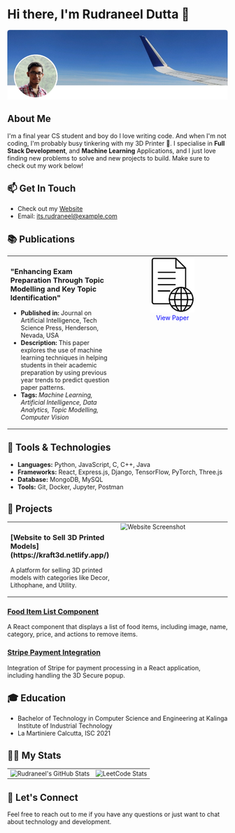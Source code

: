 # Hi there, I'm Rudraneel Dutta 👋

![Profile Picture](https://github.com/rudyoactiv/rudyoactiv/blob/main/header.png)

## About Me

I'm a final year CS student and boy do I love writing code. And when I'm not coding, I'm probably busy tinkering with my 3D Printer 🚀.
I specialise in **Full Stack Development**, and **Machine Learning** Applications, and I just love finding new problems to solve and new projects to build. Make sure to check out my work below!

## 📫 Get In Touch

<!--- [LinkedIn](https://www.linkedin.com/in/its-rudraneel/)
- [GitHub](https://github.com/rudyoactiv)
- [HackerRank](https://www.hackerrank.com/profile/its_rudraneel)
- [LeetCode](https://leetcode.com/u/Rudyoactiv/)-->

- Check out my [Website](https://rudraneel.netlify.app/)
- Email: its.rudraneel@example.com

## 📚 Publications

<table style="width: 100%;">
  <tr>
    <td style="width: 50%; vertical-align: top;">
      <h3>"Enhancing Exam Preparation Through Topic Modelling and Key Topic Identification"</h3>
      <ul>
        <li><strong>Published in:</strong> Journal on Artificial Intelligence, Tech Science Press, Henderson, Nevada, USA</li>
        <li><strong>Description:</strong> This paper explores the use of machine learning techniques in helping students in their academic preparation by using previous year trends to predict question paper patterns.</li>
        <li><strong>Tags:</strong> <em>Machine Learning, Artificial Intelligence, Data Analytics, Topic Modelling, Computer Vision</em></li>
      </ul>
    </td>
<td style="width: 50%; vertical-align: top; text-align: center;">
<a href="https://doi.org/10.32604/jai.2024.050706">
  <img src="https://github.com/rudyoactiv/rudyoactiv/blob/main/viewdoc.jpg" alt="Publication Image" style="width: 100px; height: auto;">
</a>
<br>
<span style="color: blue;">View Paper</span>
</td>
  </tr>
</table>

## 🔧 Tools & Technologies

- **Languages:** Python, JavaScript, C, C++, Java
- **Frameworks:** React, Express.js, Django, TensorFlow, PyTorch, Three.js
- **Database:** MongoDB, MySQL
- **Tools:** Git, Docker, Jupyter, Postman




## 🚀 Projects

<table>
  <tr>
    <td style="width: 50%; vertical-align: top;">
      <h3>[Website to Sell 3D Printed Models](https://kraft3d.netlify.app/)</h3>
      <p>A platform for selling 3D printed models with categories like Decor, Lithophane, and Utility.</p>
    </td>
    <td style="width: 50%; vertical-align: top;">
      <img src="https://example.com/path/to/your/image.jpg" alt="Website Screenshot" style="width: 100%; height: auto;">
    </td>
  </tr>
</table>

### [Food Item List Component](https://github.com/rudyoactiv/food-item-list)

A React component that displays a list of food items, including image, name, category, price, and actions to remove items.

### [Stripe Payment Integration](https://github.com/rudyoactiv/stripe-integration)

Integration of Stripe for payment processing in a React application, including handling the 3D Secure popup.

## 🎓 Education

- Bachelor of Technology in Computer Science and Engineering at Kalinga Institute of Industrial Technology
- La Martiniere Calcutta, ISC 2021

## 🧑‍💻 My Stats

<table>
  <tr>
    <td>
      <img src="https://github-readme-stats.vercel.app/api?username=rudyoactiv&show_icons=true&hide_title=true&count_private=true&hide=prs&theme=radical" alt="Rudraneel's GitHub Stats">
    </td>
    <td>
      <img src="https://leetcard.jacoblin.cool/Rudyoactiv" alt="LeetCode Stats">
    </td>
  </tr>
</table>

## 💬 Let's Connect

Feel free to reach out to me if you have any questions or just want to chat about technology and development.
